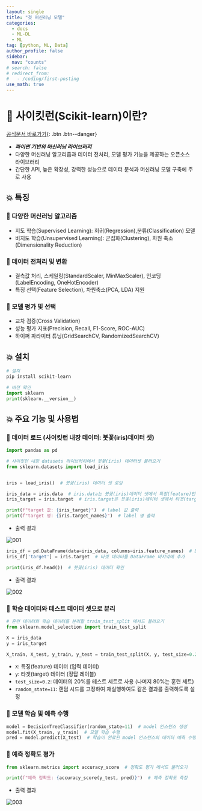```yaml
---
layout: single
title: "첫 머신러닝 모델"
categories:
  - docs
  - ML-DL
  - ML
tag: [python, ML, Data]
author_profile: false
sidebar:
  nav: "counts"
# search: false
# redirect_from:
#   - /coding/first-posting
use_math: true
---
```


# 👑 사이킷런(Scikit-learn)이란?

[공식문서 바로가기](https://scikit-learn.org/stable/){: .btn .btn--danger}

- **_파이썬 기반의 머신러닝 라이브러리_**
- 다양한 머신러닝 알고리즘과 데이터 전처리, 모델 평가 기능을 제공하는 오픈소스 라이브러리
- 간단한 API, 높은 확장성, 강력한 성능으로 데이터 분석과 머신러닝 모델 구축에 주로 사용

## 💥 특징

### 🍒 다양한 머신러닝 알고리즘

- 지도 학습(Supervised Learning): 회귀(Regression),분류(Classification) 모델
- 비지도 학습(Unsupervised Learning): 군집화(Clustering), 차원 축소(Dimensionality Reduction)

### 🍒 데이터 전처리 및 변환

- 결측값 처리, 스케일링(StandardScaler, MinMaxScaler), 인코딩(LabelEncoding, OneHotEncoder)
- 특징 선택(Feature Selection), 차원축소(PCA, LDA) 지원

### 🍒 모델 평가 및 선택

- 교차 검증(Cross Validation)
- 성능 평가 지표(Precision, Recall, F1-Score, ROC-AUC)
- 하이퍼 파라미터 튜닝(GridSearchCV, RandomizedSearchCV)

## 💥 설치

```python
# 설치
pip install scikit-learn

# 버전 확인
import sklearn
print(sklearn.__version__)
```

## 💥 주요 기능 및 사용법

### 🥑 데이터 로드 (사이킷런 내장 데이터: 붓꽃(iris)데이터 셋)

```python
import pandas as pd

# 사이킷런 내장 datasets 라이브러리에서 붓꽃(iris) 데이터셋 불러오기
from sklearn.datasets import load_iris


iris = load_iris()  # 붓꽃(iris) 데이터 셋 로딩

iris_data = iris.data  # iris.data는 붓꽃(iris)데이터 셋에서 특징(feature)만으로 된 데이터를 numpy로 가지고 있음
iris_target = iris.target  # iris.target은 붓꽃(iris)데이터 셋에서 타겟(target) 데이터를 numpy로 가지고 있음

print(f"target 값: {iris_target}")  # label 값 출력
print(f"target 명: {iris.target_names}")  # label 명 출력
```

- 출력 결과

![001]({{site.url}}/images/2025-03-17-make_machine_learning/001.png)

```python
iris_df = pd.DataFrame(data=iris_data, columns=iris.feature_names)  # DataFrame으로 변환
iris_df['target'] = iris.target  # 타겟 데이터를 DataFrame 마지막에 추가

print(iris_df.head())  # 붓꽃(iris) 데이터 확인
```

- 출력 결과

![002]({{site.url}}/images/2025-03-17-make_machine_learning/002.png)

### 🥑 학습 데이터와 테스트 데이터 셋으로 분리

```python
# 훈련 데이터와 학습 데이터를 분리할 train_test_split 메서드 불러오기
from sklearn.model_selection import train_test_split

X = iris_data
y = iris_target

X_train, X_test, y_train, y_test = train_test_split(X, y, test_size=0.2, random_state=11)
```

- `X`: 특징(feature) 데이터 (입력 데이터)
- `y`: 타겟(target) 데이터 (정답 레이블)
- `test_size=0.2`: 데이터의 20%를 테스트 세트로 사용 (나머지 80%는 훈련 세트)
- `random_state=11`: 랜덤 시드를 고정하여 재실행하여도 같은 결과를 출력하도록 설정

### 🥑 모델 학습 및 예측 수행

```python
model = DecisionTreeClassifier(random_state=11)  # model 인스턴스 생성
model.fit(X_train, y_train)  # 모델 학습 수행
pred = model.predict(X_test)  # 학습이 완료된 model 인스턴스의 데이터 예측 수행
```

### 🥑 예측 정확도 평가

```python
from sklearn.metrics import accuracy_score  # 정확도 평가 메서드 불러오기

print(f"예측 정확도: {accuracy_score(y_test, pred)}")  # 예측 정확도 측정
```

- 출력 결과

![003]({{site.url}}/images/2025-03-17-make_machine_learning/003.png)
